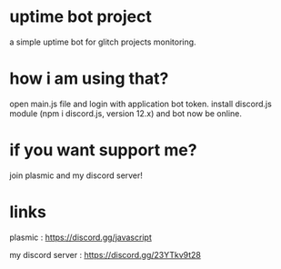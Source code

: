 # uptime bot project

a simple uptime bot for glitch projects monitoring.

# how i am using that?

open main.js file and login with application bot token.
install discord.js module (npm i discord.js, version 12.x)
and bot now be online.

# if you want support me?

join plasmic and my discord server!

# links

plasmic : 
https://discord.gg/javascript

my discord server : 
https://discord.gg/23YTkv9t28
